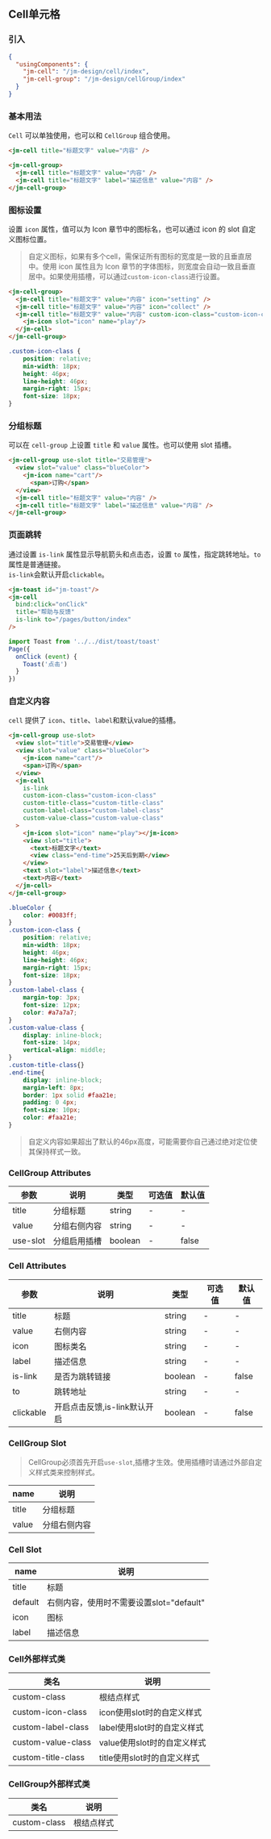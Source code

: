 ## Cell单元格

### 引入

```json
{
  "usingComponents": {
    "jm-cell": "/jm-design/cell/index",
    "jm-cell-group": "/jm-design/cellGroup/index"
  }
}
```

### 基本用法

`Cell` 可以单独使用，也可以和 `CellGroup` 组合使用。

```html
<jm-cell title="标题文字" value="内容" />

<jm-cell-group>
  <jm-cell title="标题文字" value="内容" />
  <jm-cell title="标题文字" label="描述信息" value="内容" />
</jm-cell-group>
```

### 图标设置

设置 `icon` 属性，值可以为 Icon 章节中的图标名，也可以通过 icon 的 slot 自定义图标位置。

> 自定义图标，如果有多个cell，需保证所有图标的宽度是一致的且垂直居中。使用 icon 属性且为 Icon 章节的字体图标，则宽度会自动一致且垂直居中。如果使用插槽，可以通过`custom-icon-class`进行设置。

```html
<jm-cell-group>
  <jm-cell title="标题文字" value="内容" icon="setting" />
  <jm-cell title="标题文字" value="内容" icon="collect" />
  <jm-cell title="标题文字" value="内容" custom-icon-class="custom-icon-class">
    <jm-icon slot="icon" name="play"/>
  </jm-cell>
</jm-cell-group>
```

```css
.custom-icon-class {
    position: relative;
    min-width: 18px;
    height: 46px;
    line-height: 46px;
    margin-right: 15px;
    font-size: 18px;
}
```
### 分组标题

可以在 `cell-group` 上设置 `title` 和 `value` 属性。也可以使用 slot 插槽。

```html
<jm-cell-group use-slot title="交易管理">
  <view slot="value" class="blueColor">
    <jm-icon name="cart"/>
      <span>订购</span>
  </view>
  <jm-cell title="标题文字" value="内容" />
  <jm-cell title="标题文字" label="描述信息" value="内容" />
</jm-cell-group>
```

### 页面跳转

通过设置 `is-link` 属性显示导航箭头和点击态，设置 `to` 属性，指定跳转地址。`to` 属性是普通链接。  
`is-link`会默认开启`clickable`。

```html
<jm-toast id="jm-toast"/>
<jm-cell 
  bind:click="onClick"
  title="帮助与反馈" 
  is-link to="/pages/button/index"
/>
```
```javascript
import Toast from '../../dist/toast/toast'
Page({
  onClick (event) {
    Toast('点击')
  }
})
```

### 自定义内容

`cell` 提供了 `icon`、`title`、`label`和默认value的插槽。

```html
<jm-cell-group use-slot>
  <view slot="title">交易管理</view>
  <view slot="value" class="blueColor">
    <jm-icon name="cart"/>
    <span>订购</span>
  </view>
  <jm-cell 
    is-link 
    custom-icon-class="custom-icon-class"
    custom-title-class="custom-title-class"
    custom-label-class="custom-label-class"
    custom-value-class="custom-value-class"
  >
    <jm-icon slot="icon" name="play"></jm-icon>
    <view slot="title">
      <text>标题文字</text>
      <view class="end-time">25天后到期</view>
    </view>
    <text slot="label">描述信息</text>
    <text>内容</text>
  </jm-cell>
</jm-cell-group>
```

```css
.blueColor {
    color: #0083ff;
}
.custom-icon-class {
    position: relative;
    min-width: 18px;
    height: 46px;
    line-height: 46px;
    margin-right: 15px;
    font-size: 18px;
}
.custom-label-class {
    margin-top: 3px;
    font-size: 12px;
    color: #a7a7a7;
}
.custom-value-class {
    display: inline-block;
    font-size: 14px;
    vertical-align: middle;
}
.custom-title-class{}
.end-time{
    display: inline-block;
    margin-left: 8px;
    border: 1px solid #faa21e;
    padding: 0 4px;
    font-size: 10px;
    color: #faa21e;
}
```

> 自定义内容如果超出了默认的46px高度，可能需要你自己通过绝对定位使其保持样式一致。

### CellGroup Attributes

| 参数      | 说明                                 | 类型      | 可选值       | 默认值   |
|---------- |------------------------------------ |---------- |------------- |-------- |
| title | 分组标题 | string | - | - |
| value | 分组右侧内容 | string | - | - |
| use-slot | 分组启用插槽 | boolean | - | false |

### Cell Attributes

| 参数      | 说明                                 | 类型      | 可选值       | 默认值   |
|---------- |------------------------------------ |---------- |------------- |-------- |
| title | 标题 | string | - | - |
| value | 右侧内容 | string | - | - |
| icon | 图标类名 | string | - | - |
| label | 描述信息 | string | - | - |
| is-link | 是否为跳转链接 | boolean | - | false |
| to | 跳转地址 | string | - | - |
| clickable | 开启点击反馈,is-link默认开启 | boolean | - | false |

### CellGroup Slot

> CellGroup必须首先开启`use-slot`,插槽才生效。使用插槽时请通过外部自定义样式类来控制样式。

| name      | 说明       |
|------------- |----------- |
| title | 分组标题 |
| value | 分组右侧内容 |

### Cell Slot
| name      | 说明       |
|------------- |----------- |
| title | 标题 |
| default | 右侧内容，使用时不需要设置slot="default" |
| icon | 图标 |
| label | 描述信息 |

### Cell外部样式类

| 类名     | 说明                |
|---------|---------------------|
| custom-class | 根结点样式 |
| custom-icon-class | icon使用slot时的自定义样式 |
| custom-label-class | label使用slot时的自定义样式 |
| custom-value-class | value使用slot时的自定义样式 |
| custom-title-class | title使用slot时的自定义样式 |

### CellGroup外部样式类

| 类名     | 说明                |
|---------|---------------------|
| custom-class | 根结点样式 |